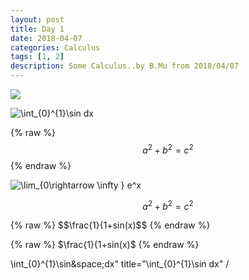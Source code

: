 ```yaml
---
layout: post
title: Day 1
date: 2018-04-07
categories: Calculus
tags: [1, 2]
description: Some Calculus..by B.Mu from 2018/04/07
---
```

![](http://latex.codecogs.com/gif.latex?\\frac{1}{1+sin(x)})

<img src="http://latex.codecogs.com/gif.latex?\int_{0}^{1}\sin&space;dx" title="\int_{0}^{1}\sin dx" />

{% raw %}
  $$a^2 + b^2 = c^2$$
{% endraw %}

<img src="http://latex.codecogs.com/gif.latex?\lim_{0\rightarrow&space;\infty&space;}&space;e^x" title="\lim_{0\rightarrow \infty } e^x" />

$$a^2 + b^2 = c^2$$

{% raw %}
$$\frac{1}{1+sin(x)$$
{% endraw %}

{% raw %}
$\frac{1}{1+sin(x)$
{% endraw %}

\int_{0}^{1}\sin&space;dx" title="\int_{0}^{1}\sin dx" /
